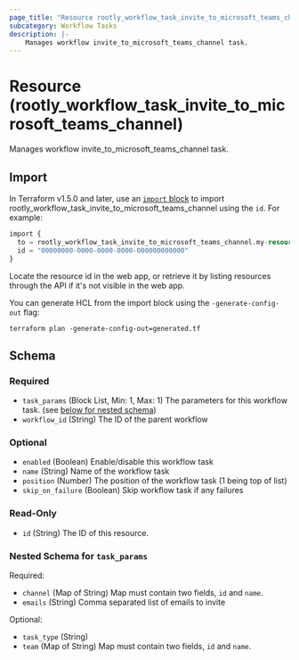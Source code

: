 ```yaml
---
page_title: "Resource rootly_workflow_task_invite_to_microsoft_teams_channel - terraform-provider-rootly"
subcategory: Workflow Tasks
description: |-
    Manages workflow invite_to_microsoft_teams_channel task.
---
```


# Resource (rootly_workflow_task_invite_to_microsoft_teams_channel)

Manages workflow invite_to_microsoft_teams_channel task.



## Import

In Terraform v1.5.0 and later, use an [`import` block](https://developer.hashicorp.com/terraform/language/import) to import rootly_workflow_task_invite_to_microsoft_teams_channel using the `id`. For example:

```terraform
import {
  to = rootly_workflow_task_invite_to_microsoft_teams_channel.my-resource
  id = "00000000-0000-0000-0000-000000000000"
}
```

Locate the resource id in the web app, or retrieve it by listing resources through the API if it's not visible in the web app.

You can generate HCL from the import block using the `-generate-config-out` flag:

```console
terraform plan -generate-config-out=generated.tf
```

<!-- schema generated by tfplugindocs -->
## Schema

### Required

- `task_params` (Block List, Min: 1, Max: 1) The parameters for this workflow task. (see [below for nested schema](#nestedblock--task_params))
- `workflow_id` (String) The ID of the parent workflow

### Optional

- `enabled` (Boolean) Enable/disable this workflow task
- `name` (String) Name of the workflow task
- `position` (Number) The position of the workflow task (1 being top of list)
- `skip_on_failure` (Boolean) Skip workflow task if any failures

### Read-Only

- `id` (String) The ID of this resource.

<a id="nestedblock--task_params"></a>
### Nested Schema for `task_params`

Required:

- `channel` (Map of String) Map must contain two fields, `id` and `name`.
- `emails` (String) Comma separated list of emails to invite

Optional:

- `task_type` (String)
- `team` (Map of String) Map must contain two fields, `id` and `name`.
